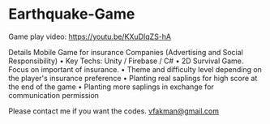 # Earthquake-Game

Game play video:
https://youtu.be/KXuDIqZS-hA

Details
Mobile Game for insurance Companies (Advertising and Social Responsibility) 
•	Key Techs: Unity / Firebase / C#
•	2D Survival Game. Focus on important of insurance.
•	Theme and difficulty level depending on the player's insurance preference
•	Planting real saplings for high score at the end of the game
•	Planting more saplings in exchange for communication permission


Please contact me if you want the codes.
vfakman@gmail.com
